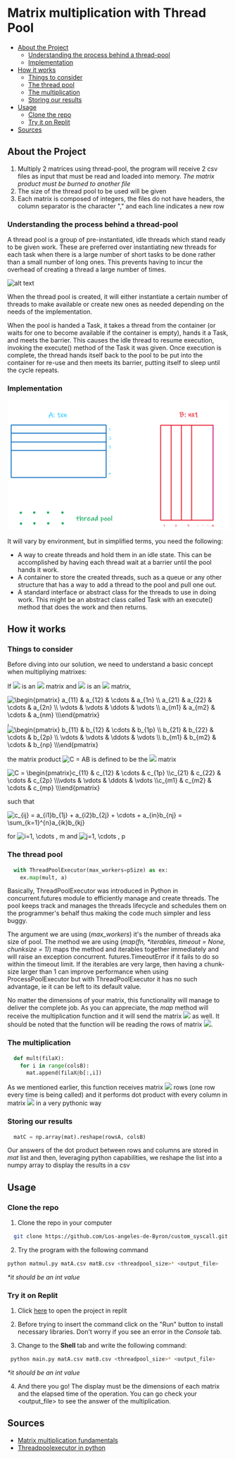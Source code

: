 # Matrix multiplication with Thread Pool

* [About the Project](#about-the-project)
  * [Understanding the process behind a thread-pool](#understanding-the-process-behind-a-thread-pool)
  * [Implementation](#implementation)
* [How it works](#how-it-works)
  * [Things to consider](#things-to-consider)
  * [The thread pool](#the-thread-pool)
  * [The multiplication](#the-multiplication)
  * [Storing our results](#storing-our-results)
* [Usage](#usage)
  * [Clone the repo](#clone-the-repo)
  * [Try it on Replit](#try-it-on-replit)
* [Sources](#sources)

## About the Project

1. Multiply 2 matrices using thread-pool, the program will receive 2 csv files as input that must be read and loaded into memory.
  <i>The matrix product must be burned to another file</i>
2. The size of the thread pool to be used will be given
3. Each matrix is composed of integers, the files do not have headers, the column separator is the character "," and each line indicates a new row

### Understanding the process behind a thread-pool

A thread pool is a group of pre-instantiated, idle threads which stand ready to be given work. These are preferred over instantiating new threads for each task when there is a large number of short tasks to be done rather than a small number of long ones. This prevents having to incur the overhead of creating a thread a large number of times.

![alt text](https://upload.wikimedia.org/wikipedia/commons/thumb/0/0c/Thread_pool.svg/1200px-Thread_pool.svg.png)

When the thread pool is created, it will either instantiate a certain number of threads to make available or create new ones as needed depending on the needs of the implementation.

When the pool is handed a Task, it takes a thread from the container (or waits for one to become available if the container is empty), hands it a Task, and meets the barrier. This causes the idle thread to resume execution, invoking the execute() method of the Task it was given. Once execution is complete, the thread hands itself back to the pool to be put into the container for re-use and then meets its barrier, putting itself to sleep until the cycle repeats.

### Implementation

<img src="matmul.png">

It will vary by environment, but in simplified terms, you need the following:

- A way to create threads and hold them in an idle state. This can be accomplished by having each thread wait at a barrier until the pool hands it work. 
- A container to store the created threads, such as a queue or any other structure that has a way to add a thread to the pool and pull one out.
- A standard interface or abstract class for the threads to use in doing work. This might be an abstract class called Task with an execute() method that does the work and then returns.

## How it works

### Things to consider

Before diving into our solution, we need to understand a basic concept when multipliying matrixes:

If <img src="https://latex.codecogs.com/svg.image?A"/> is an <img src="https://latex.codecogs.com/svg.image?m&space;\times&space;n"/> matrix and <img src="https://latex.codecogs.com/svg.image?B"/> is an <img src="https://latex.codecogs.com/svg.image?n&space;\times&space;p"/> matrix,

<img src="https://latex.codecogs.com/svg.image?\begin{pmatrix}&space;a_{11}&space;&&space;a_{12}&space;&&space;\cdots&space;&space;&&space;a_{1n}&space;\\&space;a_{21}&space;&&space;a_{22}&space;&&space;\cdots&space;&space;&&space;a_{2n}&space;\\&space;\vdots&space;&space;&&space;\vdots&space;&space;&&space;\ddots&space;&space;&&space;\vdots&space;&space;\\&space;a_{m1}&space;&&space;a_{m2}&space;&&space;\cdots&space;&space;&&space;a_{nm}&space;\\\end{pmatrix}" title="\begin{pmatrix} a_{11} & a_{12} & \cdots & a_{1n} \\ a_{21} & a_{22} & \cdots & a_{2n} \\ \vdots & \vdots & \ddots & \vdots \\ a_{m1} & a_{m2} & \cdots & a_{nm} \\\end{pmatrix}" /> , <img src="https://latex.codecogs.com/svg.image?\begin{pmatrix}&space;b_{11}&space;&&space;b_{12}&space;&&space;\cdots&space;&space;&&space;b_{1p}&space;\\&space;b_{21}&space;&&space;b_{22}&space;&&space;\cdots&space;&space;&&space;b_{2p}&space;\\&space;\vdots&space;&space;&&space;\vdots&space;&space;&&space;\ddots&space;&space;&&space;\vdots&space;&space;\\&space;b_{m1}&space;&&space;b_{m2}&space;&&space;\cdots&space;&space;&&space;b_{np}&space;\\\end{pmatrix}" title="\begin{pmatrix} b_{11} & b_{12} & \cdots & b_{1p} \\ b_{21} & b_{22} & \cdots & b_{2p} \\ \vdots & \vdots & \ddots & \vdots \\ b_{m1} & b_{m2} & \cdots & b_{np} \\\end{pmatrix}" />

the matrix product <img src="https://latex.codecogs.com/svg.image?&space;C&space;=&space;AB" title=" C = AB" /> is defined to be the <img src="https://latex.codecogs.com/svg.image?m&space;\times&space;p"/> matrix

<img src="https://latex.codecogs.com/svg.image?C&space;=&space;\begin{pmatrix}c_{11}&space;&&space;c_{12}&space;&&space;\cdots&space;&space;&&space;c_{1p}&space;\\c_{21}&space;&&space;c_{22}&space;&&space;\cdots&space;&&space;c_{2p}&space;\\\vdots&space;&&space;\vdots&space;&&space;\ddots&space;&space;&&space;\vdots&space;\\c_{m1}&space;&&space;c_{m2}&space;&&space;\cdots&space;&&space;c_{mp}&space;\\\end{pmatrix}" title="C = \begin{pmatrix}c_{11} & c_{12} & \cdots & c_{1p} \\c_{21} & c_{22} & \cdots & c_{2p} \\\vdots & \vdots & \ddots & \vdots \\c_{m1} & c_{m2} & \cdots & c_{mp} \\\end{pmatrix}" />

such that

<img src="https://latex.codecogs.com/svg.image?c_{ij}&space;=&space;a_{i1}b_{1j}&space;&plus;&space;a_{i2}b_{2j}&space;&plus;&space;\cdots&space;&plus;&space;a_{in}b_{nj}&space;=&space;\sum_{k=1}^{n}a_{ik}b_{kj}" title="c_{ij} = a_{i1}b_{1j} + a_{i2}b_{2j} + \cdots + a_{in}b_{nj} = \sum_{k=1}^{n}a_{ik}b_{kj}" />

for <img src="https://latex.codecogs.com/svg.image?i=1,&space;\cdots&space;,&space;m&space;" title="i=1, \cdots , m " /> and <img src="https://latex.codecogs.com/svg.image?j=1,&space;\cdots&space;,&space;p" title="j=1, \cdots , p" />

### The thread pool

```py
  with ThreadPoolExecutor(max_workers=pSize) as ex:
    ex.map(mult, a)
```

Basically, ThreadPoolExecutor was introduced in Python in concurrent.futures module to efficiently manage and create threads.
The pool keeps track and manages the threads lifecycle and schedules them on the programmer's behalf thus making the code much simpler and less buggy.

The argument we are using (<i>max_workers</i>) it's the number of threads aka size of pool.
The method we are using (<i>map(fn, *iterables, timeout = None, chunksize = 1)</i>) maps the method and iterables together immediately and will raise an exception concurrent. futures.TimeoutError if it fails to do so within the timeout limit. If the iterables are very large, then having a chunk-size larger than 1 can improve performance when using ProcessPoolExecutor but with ThreadPoolExecutor it has no such advantage, ie it can be left to its default value.

No matter the dimensions of your matrix, this functionality will manage to deliver the complete job.
As you can appreciate, the <i>map</i> method will receive the multiplication function and it will send the matrix <img src="https://latex.codecogs.com/svg.image?A"/> as well. It should be noted that the function will be reading the rows of matrix <img src="https://latex.codecogs.com/svg.image?A"/>.

### The multiplication

```py
  def mult(filaX):
    for i in range(colsB):
      mat.append(filaX@b[:,i])
```

As we mentioned earlier, this function receives matrix <img src="https://latex.codecogs.com/svg.image?A"/> rows (one row every time is being called) and it performs dot product with every column in matrix <img src="https://latex.codecogs.com/svg.image?B"/> in a very pythonic way

### Storing our results

```py
  matC = np.array(mat).reshape(rowsA, colsB)
```

Our answers of the dot product between rows and columns are stored in <i>mat</i> list and then, leveraging python capabilities, we reshape the list into a numpy array to display the results in a csv

## Usage

### Clone the repo

1. Clone the repo in your computer

```sh
  git clone https://github.com/Los-angeles-de-Byron/custom_syscall.git
```

2. Try the program with the following command

```sh
python matmul.py matA.csv matB.csv <threadpool_size>* <output_file>
```

<i>*it should be an int value</i>

### Try it on Replit

1. Click [here](https://replit.com/join/wukqkevc-lindsm) to open the project in replit

2. Before trying to insert the command click on the "Run" button to install necessary libraries. Don't worry if you see an error in the <i>Console</i> tab.

3. Change to the **Shell** tab and write the following command:

```sh
 python main.py matA.csv matB.csv <threadpool_size>* <output_file>
```

<i>*it should be an int value</i>

4. And there you go! The display must be the dimensions of each matrix and the elapsed time of the operation. You can go check your <output_file> to see the answer of the multiplication.

## Sources

* [Matrix multiplication fundamentals](https://en.wikipedia.org/wiki/Matrix_multiplication)
* [Threadpoolexecutor in python](https://www.geeksforgeeks.org/how-to-use-threadpoolexecutor-in-python3/)
